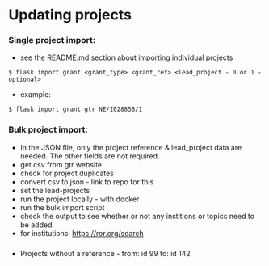 # Updating projects

### Single project import:

- see the README.md section about importing individual projects
```shell
$ flask import grant <grant_type> <grant_ref> <lead_project - 0 or 1 - optional>
```


- example:
```shell
$ flask import grant gtr NE/I028858/1 
```

### Bulk project import:

- In the JSON file, only the project reference & lead_project data are needed. The other fields are not required.
- get csv from gtr website
- check for project duplicates
- convert csv to json - link to repo for this
- set the lead-projects
- run the project locally - with docker
- run the bulk import script
- check the output to see whether or not any institions or topics need to be added.
- for institutions: https://ror.org/search


###

- Projects without a reference - from: id 99  to: id 142